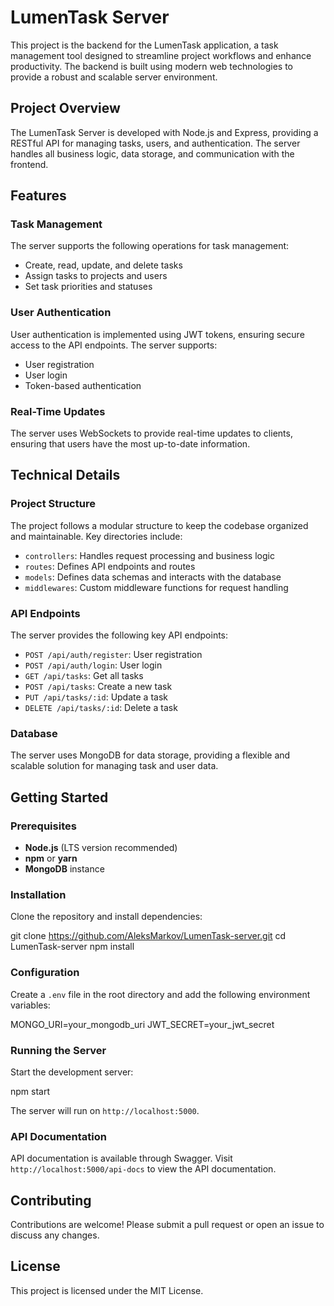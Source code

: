 # LumenTask Server

This project is the backend for the LumenTask application, a task management tool designed to streamline project workflows and enhance productivity. The backend is built using modern web technologies to provide a robust and scalable server environment.

## Project Overview

The LumenTask Server is developed with Node.js and Express, providing a RESTful API for managing tasks, users, and authentication. The server handles all business logic, data storage, and communication with the frontend.

## Features

### Task Management

The server supports the following operations for task management:

- Create, read, update, and delete tasks
- Assign tasks to projects and users
- Set task priorities and statuses

### User Authentication

User authentication is implemented using JWT tokens, ensuring secure access to the API endpoints. The server supports:

- User registration
- User login
- Token-based authentication

### Real-Time Updates

The server uses WebSockets to provide real-time updates to clients, ensuring that users have the most up-to-date information.

## Technical Details

### Project Structure

The project follows a modular structure to keep the codebase organized and maintainable. Key directories include:

- `controllers`: Handles request processing and business logic
- `routes`: Defines API endpoints and routes
- `models`: Defines data schemas and interacts with the database
- `middlewares`: Custom middleware functions for request handling

### API Endpoints

The server provides the following key API endpoints:

- `POST /api/auth/register`: User registration
- `POST /api/auth/login`: User login
- `GET /api/tasks`: Get all tasks
- `POST /api/tasks`: Create a new task
- `PUT /api/tasks/:id`: Update a task
- `DELETE /api/tasks/:id`: Delete a task

### Database

The server uses MongoDB for data storage, providing a flexible and scalable solution for managing task and user data.

## Getting Started

### Prerequisites

- **Node.js** (LTS version recommended)
- **npm** or **yarn**
- **MongoDB** instance

### Installation

Clone the repository and install dependencies:

git clone https://github.com/AleksMarkov/LumenTask-server.git
cd LumenTask-server
npm install

### Configuration

Create a `.env` file in the root directory and add the following environment variables:

MONGO_URI=your_mongodb_uri
JWT_SECRET=your_jwt_secret

### Running the Server

Start the development server:

npm start

The server will run on `http://localhost:5000`.

### API Documentation

API documentation is available through Swagger. Visit `http://localhost:5000/api-docs` to view the API documentation.

## Contributing

Contributions are welcome! Please submit a pull request or open an issue to discuss any changes.

## License

This project is licensed under the MIT License.
